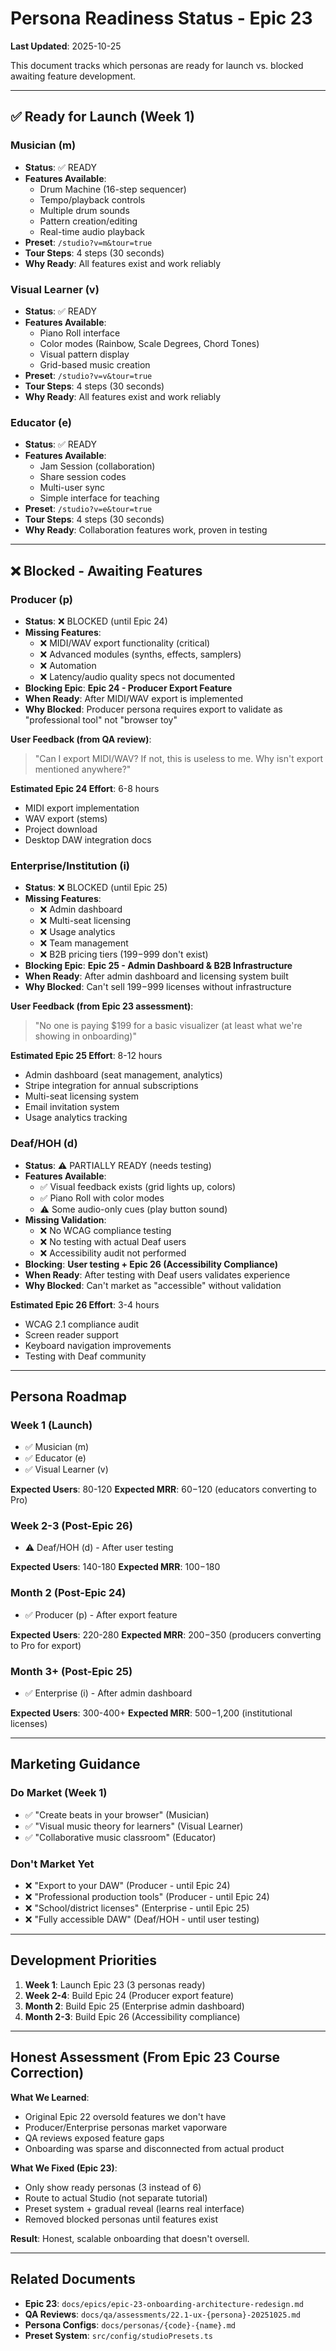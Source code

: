 # Persona Readiness Status - Epic 23

**Last Updated**: 2025-10-25

This document tracks which personas are ready for launch vs. blocked awaiting feature development.

---

## ✅ Ready for Launch (Week 1)

### Musician (m)
- **Status**: ✅ READY
- **Features Available**:
  - Drum Machine (16-step sequencer)
  - Tempo/playback controls
  - Multiple drum sounds
  - Pattern creation/editing
  - Real-time audio playback
- **Preset**: `/studio?v=m&tour=true`
- **Tour Steps**: 4 steps (30 seconds)
- **Why Ready**: All features exist and work reliably

### Visual Learner (v)
- **Status**: ✅ READY
- **Features Available**:
  - Piano Roll interface
  - Color modes (Rainbow, Scale Degrees, Chord Tones)
  - Visual pattern display
  - Grid-based music creation
- **Preset**: `/studio?v=v&tour=true`
- **Tour Steps**: 4 steps (30 seconds)
- **Why Ready**: All features exist and work reliably

### Educator (e)
- **Status**: ✅ READY
- **Features Available**:
  - Jam Session (collaboration)
  - Share session codes
  - Multi-user sync
  - Simple interface for teaching
- **Preset**: `/studio?v=e&tour=true`
- **Tour Steps**: 4 steps (30 seconds)
- **Why Ready**: Collaboration features work, proven in testing

---

## ❌ Blocked - Awaiting Features

### Producer (p)
- **Status**: ❌ BLOCKED (until Epic 24)
- **Missing Features**:
  - ❌ MIDI/WAV export functionality (critical)
  - ❌ Advanced modules (synths, effects, samplers)
  - ❌ Automation
  - ❌ Latency/audio quality specs not documented
- **Blocking Epic**: **Epic 24 - Producer Export Feature**
- **When Ready**: After MIDI/WAV export is implemented
- **Why Blocked**: Producer persona requires export to validate as "professional tool" not "browser toy"

**User Feedback (from QA review)**:
> "Can I export MIDI/WAV? If not, this is useless to me. Why isn't export mentioned anywhere?"

**Estimated Epic 24 Effort**: 6-8 hours
- MIDI export implementation
- WAV export (stems)
- Project download
- Desktop DAW integration docs

### Enterprise/Institution (i)
- **Status**: ❌ BLOCKED (until Epic 25)
- **Missing Features**:
  - ❌ Admin dashboard
  - ❌ Multi-seat licensing
  - ❌ Usage analytics
  - ❌ Team management
  - ❌ B2B pricing tiers ($199-$999 don't exist)
- **Blocking Epic**: **Epic 25 - Admin Dashboard & B2B Infrastructure**
- **When Ready**: After admin dashboard and licensing system built
- **Why Blocked**: Can't sell $199-$999 licenses without infrastructure

**User Feedback (from Epic 23 assessment)**:
> "No one is paying $199 for a basic visualizer (at least what we're showing in onboarding)"

**Estimated Epic 25 Effort**: 8-12 hours
- Admin dashboard (seat management, analytics)
- Stripe integration for annual subscriptions
- Multi-seat licensing system
- Email invitation system
- Usage analytics tracking

### Deaf/HOH (d)
- **Status**: ⚠️ PARTIALLY READY (needs testing)
- **Features Available**:
  - ✅ Visual feedback exists (grid lights up, colors)
  - ✅ Piano Roll with color modes
  - ⚠️ Some audio-only cues (play button sound)
- **Missing Validation**:
  - ❌ No WCAG compliance testing
  - ❌ No testing with actual Deaf users
  - ❌ Accessibility audit not performed
- **Blocking**: **User testing + Epic 26 (Accessibility Compliance)**
- **When Ready**: After testing with Deaf users validates experience
- **Why Blocked**: Can't market as "accessible" without validation

**Estimated Epic 26 Effort**: 3-4 hours
- WCAG 2.1 compliance audit
- Screen reader support
- Keyboard navigation improvements
- Testing with Deaf community

---

## Persona Roadmap

### Week 1 (Launch)
- ✅ Musician (m)
- ✅ Educator (e)
- ✅ Visual Learner (v)

**Expected Users**: 80-120
**Expected MRR**: $60-$120 (educators converting to Pro)

### Week 2-3 (Post-Epic 26)
- ⚠️ Deaf/HOH (d) - After user testing

**Expected Users**: 140-180
**Expected MRR**: $100-$180

### Month 2 (Post-Epic 24)
- ✅ Producer (p) - After export feature

**Expected Users**: 220-280
**Expected MRR**: $200-$350 (producers converting to Pro for export)

### Month 3+ (Post-Epic 25)
- ✅ Enterprise (i) - After admin dashboard

**Expected Users**: 300-400+
**Expected MRR**: $500-$1,200 (institutional licenses)

---

## Marketing Guidance

### Do Market (Week 1)
- ✅ "Create beats in your browser" (Musician)
- ✅ "Visual music theory for learners" (Visual Learner)
- ✅ "Collaborative music classroom" (Educator)

### Don't Market Yet
- ❌ "Export to your DAW" (Producer - until Epic 24)
- ❌ "Professional production tools" (Producer - until Epic 24)
- ❌ "School/district licenses" (Enterprise - until Epic 25)
- ❌ "Fully accessible DAW" (Deaf/HOH - until user testing)

---

## Development Priorities

1. **Week 1**: Launch Epic 23 (3 personas ready)
2. **Week 2-4**: Build Epic 24 (Producer export feature)
3. **Month 2**: Build Epic 25 (Enterprise admin dashboard)
4. **Month 2-3**: Build Epic 26 (Accessibility compliance)

---

## Honest Assessment (From Epic 23 Course Correction)

**What We Learned**:
- Original Epic 22 oversold features we don't have
- Producer/Enterprise personas market vaporware
- QA reviews exposed feature gaps
- Onboarding was sparse and disconnected from actual product

**What We Fixed (Epic 23)**:
- Only show ready personas (3 instead of 6)
- Route to actual Studio (not separate tutorial)
- Preset system + gradual reveal (learns real interface)
- Removed blocked personas until features exist

**Result**: Honest, scalable onboarding that doesn't oversell.

---

## Related Documents

- **Epic 23**: `docs/epics/epic-23-onboarding-architecture-redesign.md`
- **QA Reviews**: `docs/qa/assessments/22.1-ux-{persona}-20251025.md`
- **Persona Configs**: `docs/personas/{code}-{name}.md`
- **Preset System**: `src/config/studioPresets.ts`
